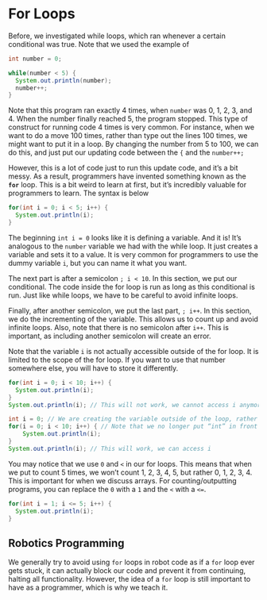 # For Loops

Before, we investigated while loops, which ran whenever a certain conditional was true. Note that we used the example of

```java
int number = 0;

while(number < 5) {
  System.out.println(number);
  number++;
}
```

Note that this program ran exactly 4 times, when `number` was 0, 1, 2, 3, and 4. When the number finally reached 5, the program stopped. This type of construct for running code 4 times is very common. For instance, when we want to do a move 100 times, rather than type out the lines 100 times, we might want to put it in a loop. By changing the number from 5 to 100, we can do this, and just put our updating code between the `{` and the `number++;`

However, this is a lot of code just to run this update code, and it’s a bit messy. As a result, programmers have invented something known as the **``for``** loop. This is a bit weird to learn at first, but it’s incredibly valuable for programmers to learn. The syntax is below

```java
for(int i = 0; i < 5; i++) {
  System.out.println(i);
}
```

The beginning `int i = 0` looks like it is defining a variable. And it is! It’s analogous to the `number` variable we had with the while loop. It just creates a variable and sets it to a value. It is very common for programmers to use the dummy variable `i`, but you can name it what you want.

The next part is after a semicolon `; i < 10`. In this section, we put our conditional. The code inside the for loop is run as long as this conditional is run. Just like while loops, we have to be careful to avoid infinite loops.

Finally, after another semicolon, we put the last part, `; i++`. In this section, we do the incrementing of the variable. This allows us to count up and avoid infinite loops. Also, note that there is no semicolon after `i++`. This is important, as including another semicolon will create an error.

Note that the variable `i` is not actually accessible outside of the for loop. It is limited to the scope of the for loop. If you want to use that number somewhere else, you will have to store it differently.

```java
for(int i = 0; i < 10; i++) {
  System.out.println(i);
}
System.out.println(i); // This will not work, we cannot access i anymore

int i = 0; // We are creating the variable outside of the loop, rather than inside of the loop
for(i = 0; i < 10; i++) { // Note that we no longer put “int” in front of “i”, since the variable is already created
    System.out.println(i);
}
System.out.println(i); // This will work, we can access i
```

You may notice that we use `0` and `<` in our for loops. This means that when we put to count 5 times, we won’t count 1, 2, 3, 4, 5, but rather 0, 1, 2, 3, 4. This is important for when we discuss arrays. For counting/outputting programs, you can replace the `0` with a `1` and the `<` with a `<=`.

```java
for(int i = 1; i <= 5; i++) {
  System.out.println(i);
}
```

## Robotics Programming

We generally try to avoid using `for` loops in robot code as if a `for` loop ever gets stuck, it can actually block our code and prevent it from continuing, halting all functionality. However, the idea of a `for` loop is still important to have as a programmer, which is why we teach it. 
